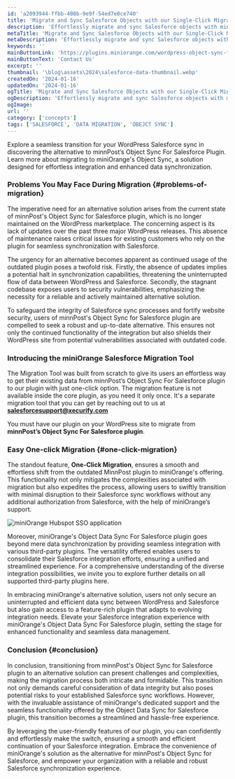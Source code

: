 ```yaml
---
id: 'a2093944-ffbb-408b-9e9f-54ed7e0ce740'
title: 'Migrate and Sync Salesforce Objects with our Single-Click Migration Tool'
description: 'Effortlessly migrate and sync Salesforce objects with miniOrange single-click tool. Streamline data management and ensure a seamless transition to Salesforce.'
metaTitle: 'Migrate and Sync Salesforce Objects with our Single-Click Migration Tool'
metaDescription: 'Effortlessly migrate and sync Salesforce objects with miniOrange single-click tool. Streamline data management and ensure a seamless transition to Salesforce.'
keywords: ''
mainButtonLink: 'https://plugins.miniorange.com/wordpress-object-sync-for-salesforce#demo'
mainButtonText: 'Contact Us'
excerpt: ''
thumbnail: '\blog\assets\2024\salesforce-data-thumbnail.webp' 
createdOn: '2024-01-16'
updatedOn: '2024-01-16'
ogTitle: 'Migrate and Sync Salesforce Objects with our Single-Click Migration Tool'
ogDescription: 'Effortlessly migrate and sync Salesforce objects with miniOrange single-click tool. Streamline data management and ensure a seamless transition to Salesforce.'
ogImage:
url: ''
category: ['concepts']
tags: ['SALESFORCE', 'DATA MIGRATION', 'OBEJCT SYNC']
---
```


Explore a seamless transition for your WordPress Salesforce sync in discovering the alternative to minnPost’s Object Sync For Salesforce Plugin. Learn more about migrating to miniOrange's Object Sync, a solution designed for effortless integration and enhanced data synchronization.

### Problems You May Face During Migration {#problems-of-migration}

The imperative need for an alternative solution arises from the current state of minnPost's Object Sync for Salesforce plugin, which is no longer maintained on the WordPress marketplace. The concerning aspect is its lack of updates over the past three major WordPress releases. This absence of maintenance raises critical issues for existing customers who rely on the plugin for seamless synchronization with Salesforce.


The urgency for an alternative becomes apparent as continued usage of the outdated plugin poses a twofold risk. Firstly, the absence of updates implies a potential halt in synchronization capabilities, threatening the uninterrupted flow of data between WordPress and Salesforce. Secondly, the stagnant codebase exposes users to security vulnerabilities, emphasizing the necessity for a reliable and actively maintained alternative solution.


To safeguard the integrity of Salesforce sync processes and fortify website security, users of minnPost's Object Sync for Salesforce plugin are compelled to seek a robust and up-to-date alternative. This ensures not only the continued functionality of the integration but also shields their WordPress site from potential vulnerabilities associated with outdated code.

### Introducing the miniOrange Salesforce Migration Tool

The Migration Tool was built from scratch to give its users an effortless way to get their existing data from minnPost’s Object Sync For Salesforce plugin to our plugin with just one-click option.
The migration feature is not available inside the core plugin, as you need it only once. It's a separate migration tool that you can get by reaching out to us at **salesforcesupport@xecurify.com**

You must have our plugin on your WordPress site to migrate from **minnPost’s Object Sync For Salesforce plugin**.

### Easy One-click Migration {#one-click-migration}

The standout feature, **One-Click Migration**, ensures a smooth and effortless shift from the outdated MinnPost plugin to miniOrange's offering. This functionality not only mitigates the complexities associated with migration but also expedites the process, allowing users to swiftly transition with minimal disruption to their Salesforce sync workflows without any additional authorization from Salesforce, with the help of miniOrange’s support.

![miniOrange Hubspot SSO application](/blog/assets/2024/data-migration-thumbnail.webp)

Moreover, miniOrange's Object Data Sync For Salesforce plugin goes beyond mere data synchronization by providing seamless integration with various third-party plugins. The versatility offered enables users to consolidate their Salesforce integration efforts, ensuring a unified and streamlined experience. For a comprehensive understanding of the diverse integration possibilities, we invite you to explore further details on all supported third-party plugins here.

In embracing miniOrange's alternative solution, users not only secure an uninterrupted and efficient data sync between WordPress and Salesforce but also gain access to a feature-rich plugin that adapts to evolving integration needs. Elevate your Salesforce integration experience with miniOrange's Object Data Sync For Salesforce plugin, setting the stage for enhanced functionality and seamless data management.


### Conclusion {#conclusion}                  

In conclusion, transitioning from minnPost's Object Sync for Salesforce plugin to an alternative solution can present challenges and complexities, making the migration process both intricate and formidable. This transition not only demands careful consideration of data integrity but also poses potential risks to your established Salesforce sync workflows. However, with the invaluable assistance of miniOrange's dedicated support and the seamless functionality offered by the Object Data Sync for Salesforce plugin, this transition becomes a streamlined and hassle-free experience.

By leveraging the user-friendly features of our plugin, you can confidently and effortlessly make the switch, ensuring a smooth and efficient continuation of your Salesforce integration. Embrace the convenience of miniOrange's solution as the alternative for minnPost's Object Sync for Salesforce, and empower your organization with a reliable and robust Salesforce synchronization experience.

